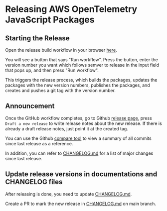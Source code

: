 # Releasing AWS OpenTelemetry JavaScript Packages

## Starting the Release

Open the release build workflow in your browser [here](https://github.com/aws-observability/aws-otel-js/actions?query=workflow%3A.github%2Fworkflows%2Frelease-build.yml).

You will see a button that says "Run workflow". Press the button, enter the version number you want which follows semver to release in the input field that pops up, and then press "Run workflow".

This triggers the release process, which builds the packages, updates the packages with the new version numbers, publishes the packages, and creates and pushes
a git tag with the version number.

## Announcement
   
Once the GitHub workflow completes, go to Github [release
page](https://github.com/aws-observability/aws-otel-js/releases), press
`Draft a new release` to write release notes about the new release. If there is already a draft release notes, just point it at the created tag.

You can use the Github [compare tool](https://github.com/open-telemetry/opentelemetry-java/compare/)
to view a summary of all commits since last release as a reference.

In addition, you can refer to
[CHANGELOG.md](https://github.com/aws-observability/aws-otel-js/blob/main/docs/releases/v0.12.0.md)
for a list of major changes since last release.

## Update release versions in documentations and CHANGELOG files

After releasing is done, you need to update
[CHANGELOG.md](https://github.com/aws-observability/aws-otel-js/blob/release-notes/docs/releases/v0.12.0.md).

Create a PR to mark the new release in
[CHANGELOG.md](https://github.com/aws-observability/aws-otel-js/blob/release-notes/docs/releases/v0.12.0.md)
on main branch.
